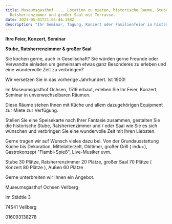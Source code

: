 ```yaml
---
title: Museumsgasthof .... Location zu mieten, historische Raume, Stube,
  Ratsherrenzimmer und großer Saal mit Terrasse.
date: 2023-05-01T21:05:44.198Z
description: "Ihr Seminar, Tagung, Konzert oder Familienfeier in histrorischen Räumen..... "
---
```

**I﻿hre Feier, Konzert, Seminar**

**Stube, Ratsherrenzimmer & großer Saal**

Sie kochen gerne, auch in Gesellschaft? Sie würden gerne Freunde oder Verwandte einladen um gemeinsam etwas ganz Besonderes zu erleben und eine wundervolle Zeit zu verbringen?

Wir versetzen Sie in das vorherige Jahrhundert. Ist 1900!

Im Museumsgasthof Ochsen, 1519 erbaut, erleben Sie Ihr Feier, Konzert, Seminar in unverwechselbaren Räumen.

Diese Räume stehen Ihnen mit Küche und allem dazugehörigen Equipment zur Miete zur Verfügung.

Stellen Sie eine Speisekarte nach Ihrer Fantasie zusammen, gestalten Sie die historische Stube, Ratsherrenzimmer und / oder Saal wie Sie es sich wünschen und verbringen Sie eine wundervolle Zeit mit Ihren Liebsten. 

Gerne tragen wir auf Wunsch vieles dazu bei. Von der Grundausstattung Küche bis Dekoration, Mittelalterzelt, Oldtimer, großer Grill ( indu+), Gastrokonzept "Flambi-Spieß", Live-Musiker uvm.  

S﻿tube 30 Plätze, Ratsherrenzimmer  20 Plätze, großer Saal  70 Plätze ( Konzert 80 Plätze ), Außen 60 Plätze

Gerne unterbreiten wir Ihnen ein Angebot.

Museumsgasthof Ochsen Vellberg

Im Städtle 3

74541 Vellberg

016093138278